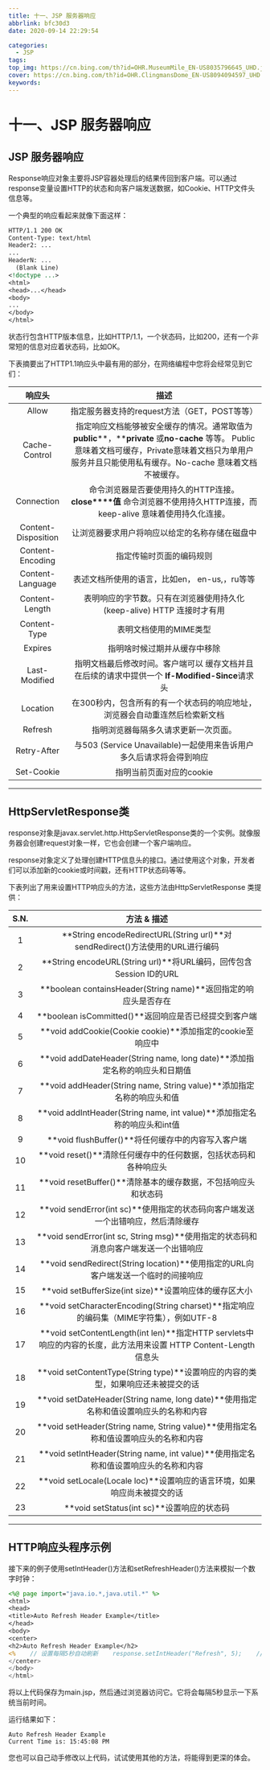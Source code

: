 ```yaml
---
title: 十一、JSP 服务器响应
abbrlink: bfc30d3
date: 2020-09-14 22:29:54

categories:
  - JSP
tags:
top_img: https://cn.bing.com/th?id=OHR.MuseumMile_EN-US8035796645_UHD.jpg
cover: https://cn.bing.com/th?id=OHR.ClingmansDome_EN-US8094094597_UHD.jpg
keywords:  
---
```

# 十一、JSP 服务器响应

## JSP 服务器响应

Response响应对象主要将JSP容器处理后的结果传回到客户端。可以通过response变量设置HTTP的状态和向客户端发送数据，如Cookie、HTTP文件头信息等。

一个典型的响应看起来就像下面这样：

```JSP
HTTP/1.1 200 OK
Content-Type: text/html
Header2: ...
...
HeaderN: ...
  (Blank Line)
<!doctype ...>
<html>
<head>...</head>
<body>
...
</body>
</html>
```

状态行包含HTTP版本信息，比如HTTP/1.1，一个状态码，比如200，还有一个非常短的信息对应着状态码，比如OK。

下表摘要出了HTTP1.1响应头中最有用的部分，在网络编程中您将会经常见到它们：

|     **响应头**      |                           **描述**                           |
| :-----------------: | :----------------------------------------------------------: |
|        Allow        |         指定服务器支持的request方法（GET，POST等等）         |
|    Cache-Control    | 指定响应文档能够被安全缓存的情况。通常取值为 **public****，****private** 或**no-cache** 等等。 Public意味着文档可缓存，Private意味着文档只为单用户服务并且只能使用私有缓存。No-cache 意味着文档不被缓存。 |
|     Connection      | 命令浏览器是否要使用持久的HTTP连接。**close****值** 命令浏览器不使用持久HTTP连接，而keep-alive 意味着使用持久化连接。 |
| Content-Disposition |        让浏览器要求用户将响应以给定的名称存储在磁盘中        |
|  Content-Encoding   |                   指定传输时页面的编码规则                   |
|  Content-Language   |        表述文档所使用的语言，比如en， en-us,，ru等等         |
|   Content-Length    | 表明响应的字节数。只有在浏览器使用持久化 (keep-alive) HTTP 连接时才有用 |
|    Content-Type     |                    表明文档使用的MIME类型                    |
|       Expires       |                 指明啥时候过期并从缓存中移除                 |
|    Last-Modified    | 指明文档最后修改时间。客户端可以 缓存文档并且在后续的请求中提供一个 **If-Modified-Since**请求头 |
|      Location       | 在300秒内，包含所有的有一个状态码的响应地址，浏览器会自动重连然后检索新文档 |
|       Refresh       |             指明浏览器每隔多久请求更新一次页面。             |
|     Retry-After     | 与503 (Service Unavailable)一起使用来告诉用户多久后请求将会得到响应 |
|     Set-Cookie      |                   指明当前页面对应的cookie                   |

------

## HttpServletResponse类

response对象是javax.servlet.http.HttpServletResponse类的一个实例。就像服务器会创建request对象一样，它也会创建一个客户端响应。

response对象定义了处理创建HTTP信息头的接口。通过使用这个对象，开发者们可以添加新的cookie或时间戳，还有HTTP状态码等等。

下表列出了用来设置HTTP响应头的方法，这些方法由HttpServletResponse 类提供：

| **S.N.** |                   **方法** **&** **描述**                    |
| :------: | :----------------------------------------------------------: |
|    1     | **String encodeRedirectURL(String url)**对sendRedirect()方法使用的URL进行编码 |
|    2     | **String encodeURL(String url)**将URL编码，回传包含Session ID的URL |
|    3     | **boolean containsHeader(String name)**返回指定的响应头是否存在 |
|    4     |    **boolean isCommitted()**返回响应是否已经提交到客户端     |
|    5     |  **void addCookie(Cookie cookie)**添加指定的cookie至响应中   |
|    6     | **void addDateHeader(String name, long date)**添加指定名称的响应头和日期值 |
|    7     | **void addHeader(String name, String value)**添加指定名称的响应头和值 |
|    8     | **void addIntHeader(String name, int value)**添加指定名称的响应头和int值 |
|    9     |      **void flushBuffer()**将任何缓存中的内容写入客户端      |
|    10    | **void reset()**清除任何缓存中的任何数据，包括状态码和各种响应头 |
|    11    | **void resetBuffer()**清除基本的缓存数据，不包括响应头和状态码 |
|    12    | **void sendError(int sc)**使用指定的状态码向客户端发送一个出错响应，然后清除缓存 |
|    13    | **void sendError(int sc, String msg)**使用指定的状态码和消息向客户端发送一个出错响应 |
|    14    | **void sendRedirect(String location)**使用指定的URL向客户端发送一个临时的间接响应 |
|    15    |    **void setBufferSize(int size)**设置响应体的缓存区大小    |
|    16    | **void setCharacterEncoding(String charset)**指定响应的编码集（MIME字符集），例如UTF-8 |
|    17    | **void setContentLength(int len)**指定HTTP servlets中响应的内容的长度，此方法用来设置 HTTP Content-Length 信息头 |
|    18    | **void setContentType(String type)**设置响应的内容的类型，如果响应还未被提交的话 |
|    19    | **void setDateHeader(String name, long date)**使用指定名称和值设置响应头的名称和内容 |
|    20    | **void setHeader(String name, String value)**使用指定名称和值设置响应头的名称和内容 |
|    21    | **void setIntHeader(String name, int value)**使用指定名称和值设置响应头的名称和内容 |
|    22    | **void setLocale(Locale loc)**设置响应的语言环境，如果响应尚未被提交的话 |
|    23    |          **void setStatus(int sc)**设置响应的状态码          |

------

## HTTP响应头程序示例

接下来的例子使用setIntHeader()方法和setRefreshHeader()方法来模拟一个数字时钟：

```JSP
<%@ page import="java.io.*,java.util.*" %>
<html>
<head>
<title>Auto Refresh Header Example</title>
</head>
<body>
<center>
<h2>Auto Refresh Header Example</h2>
<%    // 设置每隔5秒自动刷新    response.setIntHeader("Refresh", 5);    // 获取当前时间    Calendar calendar = new GregorianCalendar();    String am_pm;    int hour = calendar.get(Calendar.HOUR);    int minute = calendar.get(Calendar.MINUTE);    int second = calendar.get(Calendar.SECOND);    if(calendar.get(Calendar.AM_PM) == 0)       am_pm = "AM";    else       am_pm = "PM";    String CT = hour+":"+ minute +":"+ second +" "+ am_pm;    out.println("Current Time is: " + CT + "\n"); %>
</center>
</body>
</html>
```

将以上代码保存为main.jsp，然后通过浏览器访问它。它将会每隔5秒显示一下系统当前时间。

运行结果如下：

```
Auto Refresh Header Example
Current Time is: 15:45:08 PM
```

您也可以自己动手修改以上代码，试试使用其他的方法，将能得到更深的体会。
